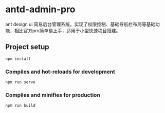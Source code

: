# antd-admin-pro

ant design ui 简易后台管理系统，实现了权限控制、基础导航栏布局等基础功能，相比官方pro简单易上手，适用于小型快速项目搭建。

## Project setup
```
npm install
```

### Compiles and hot-reloads for development
```
npm run serve
```

### Compiles and minifies for production
```
npm run build
```
